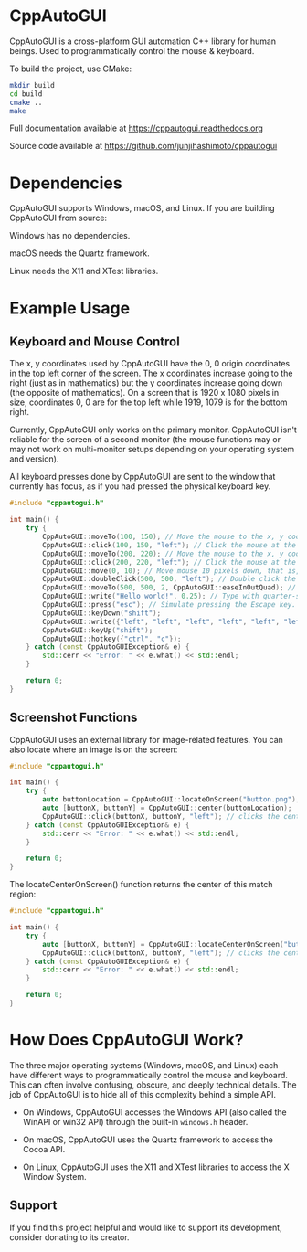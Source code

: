 CppAutoGUI
=========

CppAutoGUI is a cross-platform GUI automation C++ library for human beings. Used to programmatically control the mouse & keyboard.

To build the project, use CMake:

```sh
mkdir build
cd build
cmake ..
make
```

Full documentation available at https://cppautogui.readthedocs.org

Source code available at https://github.com/junjihashimoto/cppautogui

Dependencies
============

CppAutoGUI supports Windows, macOS, and Linux. If you are building CppAutoGUI from source:

Windows has no dependencies.

macOS needs the Quartz framework.

Linux needs the X11 and XTest libraries.

Example Usage
=============

Keyboard and Mouse Control
--------------------------

The x, y coordinates used by CppAutoGUI have the 0, 0 origin coordinates in the top left corner of the screen. The x coordinates increase going to the right (just as in mathematics) but the y coordinates increase going down (the opposite of mathematics). On a screen that is 1920 x 1080 pixels in size, coordinates 0, 0 are for the top left while 1919, 1079 is for the bottom right.

Currently, CppAutoGUI only works on the primary monitor. CppAutoGUI isn't reliable for the screen of a second monitor (the mouse functions may or may not work on multi-monitor setups depending on your operating system and version).

All keyboard presses done by CppAutoGUI are sent to the window that currently has focus, as if you had pressed the physical keyboard key.

```cpp
#include "cppautogui.h"

int main() {
    try {
        CppAutoGUI::moveTo(100, 150); // Move the mouse to the x, y coordinates 100, 150.
        CppAutoGUI::click(100, 150, "left"); // Click the mouse at the x, y coordinates 100, 150.
        CppAutoGUI::moveTo(200, 220); // Move the mouse to the x, y coordinates 200, 220.
        CppAutoGUI::click(200, 220, "left"); // Click the mouse at the x, y coordinates 200, 220.
        CppAutoGUI::move(0, 10); // Move mouse 10 pixels down, that is, move the mouse relative to its current position.
        CppAutoGUI::doubleClick(500, 500, "left"); // Double click the mouse at the x, y coordinates 500, 500.
        CppAutoGUI::moveTo(500, 500, 2, CppAutoGUI::easeInOutQuad); // Use tweening/easing function to move mouse over 2 seconds.
        CppAutoGUI::write("Hello world!", 0.25); // Type with quarter-second pause in between each key.
        CppAutoGUI::press("esc"); // Simulate pressing the Escape key.
        CppAutoGUI::keyDown("shift");
        CppAutoGUI::write({"left", "left", "left", "left", "left", "left"});
        CppAutoGUI::keyUp("shift");
        CppAutoGUI::hotkey({"ctrl", "c"});
    } catch (const CppAutoGUIException& e) {
        std::cerr << "Error: " << e.what() << std::endl;
    }

    return 0;
}
```

Screenshot Functions
--------------------

CppAutoGUI uses an external library for image-related features. You can also locate where an image is on the screen:

```cpp
#include "cppautogui.h"

int main() {
    try {
        auto buttonLocation = CppAutoGUI::locateOnScreen("button.png"); // returns (left, top, width, height) of matching region
        auto [buttonX, buttonY] = CppAutoGUI::center(buttonLocation);
        CppAutoGUI::click(buttonX, buttonY, "left"); // clicks the center of where the button was found
    } catch (const CppAutoGUIException& e) {
        std::cerr << "Error: " << e.what() << std::endl;
    }

    return 0;
}
```

The locateCenterOnScreen() function returns the center of this match region:

```cpp
#include "cppautogui.h"

int main() {
    try {
        auto [buttonX, buttonY] = CppAutoGUI::locateCenterOnScreen("button.png"); // returns (x, y) of matching region
        CppAutoGUI::click(buttonX, buttonY, "left"); // clicks the center of where the button was found
    } catch (const CppAutoGUIException& e) {
        std::cerr << "Error: " << e.what() << std::endl;
    }

    return 0;
}
```

How Does CppAutoGUI Work?
========================

The three major operating systems (Windows, macOS, and Linux) each have different ways to programmatically control the mouse and keyboard. This can often involve confusing, obscure, and deeply technical details. The job of CppAutoGUI is to hide all of this complexity behind a simple API.

* On Windows, CppAutoGUI accesses the Windows API (also called the WinAPI or win32 API) through the built-in `windows.h` header.

* On macOS, CppAutoGUI uses the Quartz framework to access the Cocoa API.

* On Linux, CppAutoGUI uses the X11 and XTest libraries to access the X Window System.

Support
-------

If you find this project helpful and would like to support its development, consider donating to its creator.
